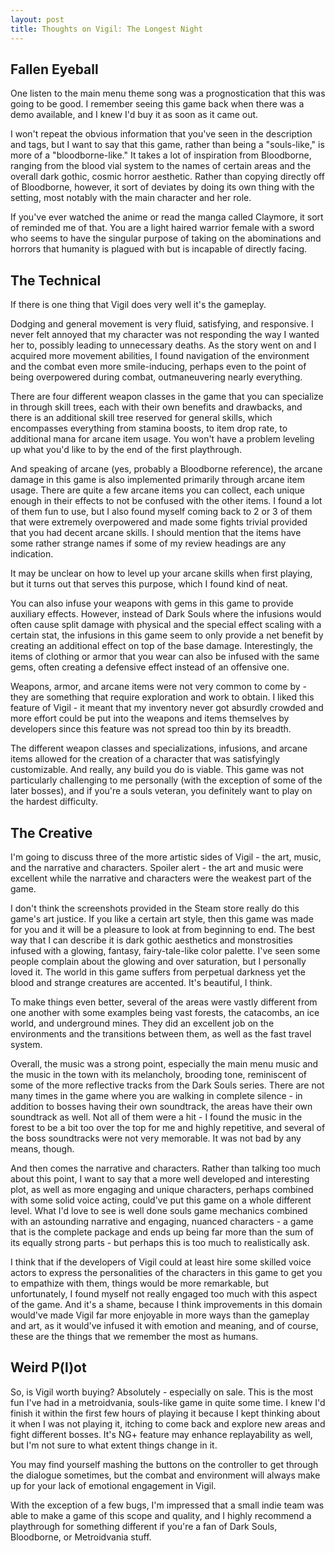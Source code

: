 ```yaml
---
layout: post
title: Thoughts on Vigil: The Longest Night
---
```


## Fallen Eyeball

One listen to the main menu theme song was a prognostication that this was going to be good. I remember seeing this game back when there was a demo available, and I knew I'd buy it as soon as it came out.

I won't repeat the obvious information that you've seen in the description and tags, but I want to say that this game, rather than being a "souls-like," is more of a "bloodborne-like." It takes a lot of inspiration from Bloodborne, ranging from the blood vial system to the names of certain areas and the overall dark gothic, cosmic horror aesthetic. Rather than copying directly off of Bloodborne, however, it sort of deviates by doing its own thing with the setting, most notably with the main character and her role.

If you've ever watched the anime or read the manga called Claymore, it sort of reminded me of that. You are a light haired warrior female with a sword who seems to have the singular purpose of taking on the abominations and horrors that humanity is plagued with but is incapable of directly facing.

## The Technical

If there is one thing that Vigil does very well it's the gameplay.

Dodging and general movement is very fluid, satisfying, and responsive. I never felt annoyed that my character was not responding the way I wanted her to, possibly leading to unnecessary deaths. As the story went on and I acquired more movement abilities, I found navigation of the environment and the combat even more smile-inducing, perhaps even to the point of being overpowered during combat, outmaneuvering nearly everything.

There are four different weapon classes in the game that you can specialize in through skill trees, each with their own benefits and drawbacks, and there is an additional skill tree reserved for general skills, which encompasses everything from stamina boosts, to item drop rate, to additional mana for arcane item usage. You won't have a problem leveling up what you'd like to by the end of the first playthrough.

And speaking of arcane (yes, probably a Bloodborne reference), the arcane damage in this game is also implemented primarily through arcane item usage. There are quite a few arcane items you can collect, each unique enough in their effects to not be confused with the other items. I found a lot of them fun to use, but I also found myself coming back to 2 or 3 of them that were extremely overpowered and made some fights trivial provided that you had decent arcane skills. I should mention that the items have some rather strange names if some of my review headings are any indication.

It may be unclear on how to level up your arcane skills when first playing, but it turns out that serves this purpose, which I found kind of neat.

You can also infuse your weapons with gems in this game to provide auxiliary effects. However, instead of Dark Souls where the infusions would often cause split damage with physical and the special effect scaling with a certain stat, the infusions in this game seem to only provide a net benefit by creating an additional effect on top of the base damage. Interestingly, the items of clothing or armor that you wear can also be infused with the same gems, often creating a defensive effect instead of an offensive one.

Weapons, armor, and arcane items were not very common to come by - they are something that require exploration and work to obtain. I liked this feature of Vigil - it meant that my inventory never got absurdly crowded and more effort could be put into the weapons and items themselves by developers since this feature was not spread too thin by its breadth.

The different weapon classes and specializations, infusions, and arcane items allowed for the creation of a character that was satisfyingly customizable. And really, any build you do is viable. This game was not particularly challenging to me personally (with the exception of some of the later bosses), and if you're a souls veteran, you definitely want to play on the hardest difficulty.

## The Creative

I'm going to discuss three of the more artistic sides of Vigil - the art, music, and the narrative and characters. Spoiler alert - the art and music were excellent while the narrative and characters were the weakest part of the game.

I don't think the screenshots provided in the Steam store really do this game's art justice. If you like a certain art style, then this game was made for you and it will be a pleasure to look at from beginning to end. The best way that I can describe it is dark gothic aesthetics and monstrosities infused with a glowing, fantasy, fairy-tale-like color palette. I've seen some people complain about the glowing and over saturation, but I personally loved it. The world in this game suffers from perpetual darkness yet the blood and strange creatures are accented. It's beautiful, I think.

To make things even better, several of the areas were vastly different from one another with some examples being vast forests, the catacombs, an ice world, and underground mines. They did an excellent job on the environments and the transitions between them, as well as the fast travel system.

Overall, the music was a strong point, especially the main menu music and the music in the town with its melancholy, brooding tone, reminiscent of some of the more reflective tracks from the Dark Souls series. There are not many times in the game where you are walking in complete silence - in addition to bosses having their own soundtrack, the areas have their own soundtrack as well. Not all of them were a hit - I found the music in the forest to be a bit too over the top for me and highly repetitive, and several of the boss soundtracks were not very memorable. It was not bad by any means, though.

And then comes the narrative and characters. Rather than talking too much about this point, I want to say that a more well developed and interesting plot, as well as more engaging and unique characters, perhaps combined with some solid voice acting, could've put this game on a whole different level. What I'd love to see is well done souls game mechanics combined with an astounding narrative and engaging, nuanced characters - a game that is the complete package and ends up being far more than the sum of its equally strong parts - but perhaps this is too much to realistically ask.

I think that if the developers of Vigil could at least hire some skilled voice actors to express the personalities of the characters in this game to get you to empathize with them, things would be more remarkable, but unfortunately, I found myself not really engaged too much with this aspect of the game. And it's a shame, because I think improvements in this domain would've made Vigil far more enjoyable in more ways than the gameplay and art, as it would've infused it with emotion and meaning, and of course, these are the things that we remember the most as humans.

## Weird P(l)ot

So, is Vigil worth buying? Absolutely - especially on sale. This is the most fun I've had in a metroidvania, souls-like game in quite some time. I knew I'd finish it within the first few hours of playing it because I kept thinking about it when I was not playing it, itching to come back and explore new areas and fight different bosses. It's NG+ feature may enhance replayability as well, but I'm not sure to what extent things change in it.

You may find yourself mashing the buttons on the controller to get through the dialogue sometimes, but the combat and environment will always make up for your lack of emotional engagement in Vigil.

With the exception of a few bugs, I'm impressed that a small indie team was able to make a game of this scope and quality, and I highly recommend a playthrough for something different if you're a fan of Dark Souls, Bloodborne, or Metroidvania stuff.
